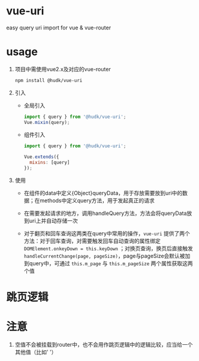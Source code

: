 # vue-uri
easy query uri import for vue &amp; vue-router

# usage
1. 项目中需使用vue2.x及对应的vue-router

      ```bash
      npm install @hudk/vue-uri
      ```

1. 引入
    * 全局引入
      ```js
      import { query } from '@hudk/vue-uri';
      Vue.mixin(query);
      ```
    * 组件引入
      ```js
      import { query } from '@hudk/vue-uri';
    
      Vue.extends({
        mixins: [query]
      });
      ```
1. 使用
    
    * 在组件的data中定义{Object}queryData，用于存放需要放到uri中的数据；在methods中定义query方法，用于发起真正的请求
    
    * 在需要发起请求的地方，调用handleQuery方法，方法会将queryData放到uri上并自动存储一次

    * 对于翻页和回车查询这两类在query中常用的操作，`vue-uri` 提供了两个方法：对于回车查询，对需要触发回车自动查询的属性绑定 `DOMElement.onkeyDown = this.keyDown` ；对换页查询，换页后直接触发`handleCurrentChange(page, pageSize)`，page与pageSize会默认被加到query中，可通过 `this.m_page` 与 `this.m_pageSize` 两个属性获取这两个值

# 跳页逻辑

# 注意
1. 空值不会被挂载到router中，也不会用作跳页逻辑中的逻辑比较，应当给一个其他值（比如' '）
